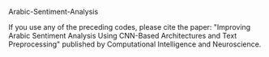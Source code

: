  Arabic-Sentiment-Analysis
 
 
 If you use any of the preceding codes, please cite the paper:
"Improving Arabic Sentiment Analysis Using CNN-Based Architectures and Text Preprocessing" published by Computational Intelligence and Neuroscience.
